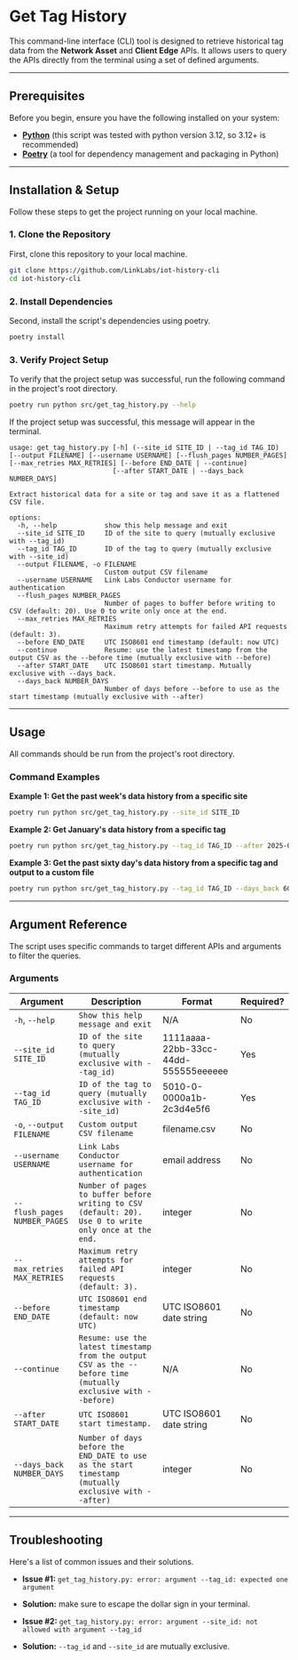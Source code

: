 # Get Tag History
This command-line interface (CLI) tool is designed to retrieve historical tag data from the **Network Asset** and **Client Edge** APIs. It allows users to query the APIs directly from the terminal using a set of defined arguments.

---
## Prerequisites
Before you begin, ensure you have the following installed on your system:
- **[Python](https://www.python.org/downloads/)** (this script was tested with python version 3.12, so 3.12+ is recommended)
- **[Poetry](https://python-poetry.org/docs/)** (a tool for dependency management and packaging in Python)

---
## Installation & Setup
Follow these steps to get the project running on your local machine.

### 1. Clone the Repository
First, clone this repository to your local machine.

```bash
git clone https://github.com/LinkLabs/iot-history-cli
cd iot-history-cli
```

### 2. Install Dependencies
Second, install the script's dependencies using poetry.

```bash
poetry install
```

### 3. Verify Project Setup
To verify that the project setup was successful, run the following command in the project's root directory.
```bash
poetry run python src/get_tag_history.py --help
```

If the project setup was successful, this message will appear in the terminal.
```
usage: get_tag_history.py [-h] (--site_id SITE_ID | --tag_id TAG_ID) [--output FILENAME] [--username USERNAME] [--flush_pages NUMBER_PAGES] [--max_retries MAX_RETRIES] [--before END_DATE | --continue]
                          [--after START_DATE | --days_back NUMBER_DAYS]

Extract historical data for a site or tag and save it as a flattened CSV file.

options:
  -h, --help            show this help message and exit
  --site_id SITE_ID     ID of the site to query (mutually exclusive with --tag_id)
  --tag_id TAG_ID       ID of the tag to query (mutually exclusive with --site_id)
  --output FILENAME, -o FILENAME
                        Custom output CSV filename
  --username USERNAME   Link Labs Conductor username for authentication
  --flush_pages NUMBER_PAGES
                        Number of pages to buffer before writing to CSV (default: 20). Use 0 to write only once at the end.
  --max_retries MAX_RETRIES
                        Maximum retry attempts for failed API requests (default: 3).
  --before END_DATE     UTC ISO8601 end timestamp (default: now UTC)
  --continue            Resume: use the latest timestamp from the output CSV as the --before time (mutually exclusive with --before)
  --after START_DATE    UTC ISO8601 start timestamp. Mutually exclusive with --days_back.
  --days_back NUMBER_DAYS
                        Number of days before --before to use as the start timestamp (mutually exclusive with --after)
```

---
## Usage
All commands should be run from the project's root directory.

### Command Examples

**Example 1: Get the past week's data history from a specific site**

```bash
poetry run python src/get_tag_history.py --site_id SITE_ID
```

**Example 2: Get January's data history from a specific tag**

```bash
poetry run python src/get_tag_history.py --tag_id TAG_ID --after 2025-01-01T00:00:00Z --before 2025-02-01T00:00:00Z
```

**Example 3: Get the past sixty day's data history from a specific tag and output to a custom file**

```bash
poetry run python src/get_tag_history.py --tag_id TAG_ID --days_back 60 --output FILENAME
```

---
## Argument Reference

The script uses specific commands to target different APIs and arguments to filter the queries.

### Arguments

|Argument|Description|Format|Required?|
|---|---|---|---|
|`-h`, `--help`|`Show this help message and exit`|N/A|No|
|`--site_id SITE_ID`|`ID of the site to query (mutually exclusive with --tag_id)`|1111aaaa-22bb-33cc-44dd-555555eeeeee|Yes|
|`--tag_id TAG_ID`|`ID of the tag to query (mutually exclusive with --site_id)`|$501$0-0-0000a1b-2c3d4e5f6|Yes|
|`-o`, `--output FILENAME`|`Custom output CSV filename`|filename.csv|No|
|`--username USERNAME`|`Link Labs Conductor username for authentication`|email address|No|
|`--flush_pages NUMBER_PAGES`|`Number of pages to buffer before writing to CSV (default: 20). Use 0 to write only once at the end.`|integer|No|
|`--max_retries MAX_RETRIES`|`Maximum retry attempts for failed API requests (default: 3).`|integer|No|
|`--before END_DATE`|`UTC ISO8601 end timestamp (default: now UTC)`|UTC ISO8601 date string|No|
|`--continue`|`Resume: use the latest timestamp from the output CSV as the --before time (mutually exclusive with --before)`|N/A|No|
|`--after START_DATE`|`UTC ISO8601 start timestamp.`|UTC ISO8601 date string|No|
|`--days_back NUMBER_DAYS`|`Number of days before the END_DATE to use as the start timestamp (mutually exclusive with --after)`|integer|No|

---
## Troubleshooting
Here's a list of common issues and their solutions.

- **Issue #1:** `get_tag_history.py: error: argument --tag_id: expected one argument`
- **Solution:** make sure to escape the dollar sign in your terminal.

- **Issue #2:** `get_tag_history.py: error: argument --site_id: not allowed with argument --tag_id`
- **Solution:** `--tag_id` and `--site_id` are mutually exclusive.